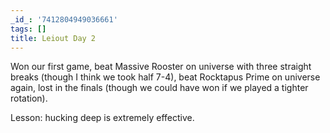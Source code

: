 ```yaml
---
_id_: '7412804949036661'
tags: []
title: Leiout Day 2
---
```


Won our first game, beat Massive Rooster on universe with three straight breaks (though I think we took half 7-4), beat Rocktapus Prime on universe again, lost in the finals (though we could have won if we played a tighter rotation).

Lesson: hucking deep is extremely effective.

